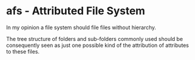 # afs - Attributed File System

In my opinion a file system should file files without hierarchy. 

The tree structure of folders and sub-folders commonly used should be consequently seen as just one possible kind of the attribution of attributes to these files.
